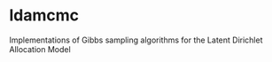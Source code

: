 ldamcmc
=======

Implementations of Gibbs sampling algorithms for the Latent Dirichlet Allocation Model
